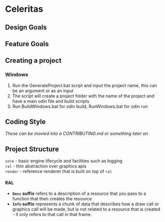 # Celeritas

## Design Goals

## Feature Goals

## Creating a project
### Windows
1. Run the GenerateProject.bat script and input the project name, this can be an argument or as an input
2. The script will create a project folder with the name of the project and have a main odin file and build scripts
3. Run BuildWindows.bat for odin build, RunWindows.bat for odin run

## Coding Style

*These can be movied into a CONTRIBUTING.md or something later on*

## Project Structure

`core` - basic engine lifecycle and facilities such as logging  
`ral` - thin abstraction over graphics apis  
`render` - reference renderer that is built on top of `ral`  

#### RAL

- **`Desc` suffix** refers to a description of a resource that you pass to a function that then creates the resource
- **`Info` suffix** represents a chunk of data that describes how a draw call or graphics call will be made, but is not related to a resource that is created - it only refers to that call in that frame. 